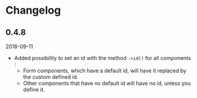 # Changelog

## 0.4.8
2018-09-11
- Added possibility to set an id with the method `->id()` for all components :
  - Form components, which have a default id, will have it replaced by the custom defined id.
  - Other components that have no default id will have no id, unless you define it.


